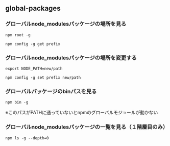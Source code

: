 ## global-packages

### グローバルnode_modulesパッケージの場所を見る

```
npm root -g
```

```
npm config -g get prefix
```


### グローバルnode_modulesパッケージの場所を変更する

```
export NODE_PATH=new/path
```

```
npm config -g set prefix new/path
```


### グローバルパッケージのbinパスを見る

```
npm bin -g
```

※このパスがPATHに通っていないとnpmのグローバルモジュールが動かない


### グローバルnode_modulesパッケージの一覧を見る（１階層目のみ）

```
npm ls -g --depth=0
```
